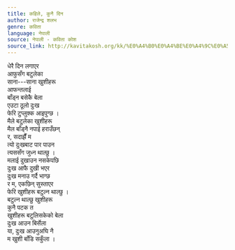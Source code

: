 ```yaml
---
title: कहिले, कुनै दिन
author: राजेन्द्र शलभ
genre: कविता
language: नेपाली
source: नेपाली - कविता कोश
source_link: http://kavitakosh.org/kk/%E0%A4%B0%E0%A4%BE%E0%A4%9C%E0%A5%87%E0%A4%A8%E0%A5%8D%E0%A4%A6%E0%A5%8D%E0%A4%B0_%E0%A4%B6%E0%A4%B2%E0%A4%AD
---
```


धेरै दिन लगाएर  
आफुसँग बटुलेका  
साना---साना खुशीहरू  
आफन्तलाई  
बाँड्न बसेकै बेला  
एउटा ठूलो दुःख  
फेरि टुप्लुक्क आइपुग्छ ।  
मैले बटुलेका खुशीहरू  
मैल बाँड्नै नपाई हराउँछन्  
र, सदाझैँ म  
त्यो दुःखबाट पार पाउन  
त्यससँग जुध्न थाल्छु ।  
मलाई दुखाउन नसकेपछि  
दुःख आफै दुखी भएर  
दुःख मनाउ गर्दै भाग्छ  
र म, एकछिन् सुस्ताएर  
फेरि खुशीहरू बटुल्न थाल्छु ।  
बटुल्न थाल्छु खुशीहरू  
कुनै पटक त  
खुशीहरू बटुलिसकेको बेला  
दुःख आउन बिर्सेला  
या, दुःख आउनुअघि नै  
म खुशी बाँडि सकुँला ।
